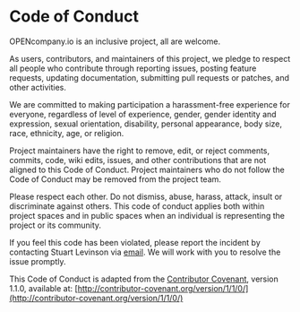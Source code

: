 # Code of Conduct

OPENcompany.io is an inclusive project, all are welcome.

As users, contributors, and maintainers of this project, we pledge to respect all people who contribute through reporting issues, posting feature requests, updating documentation, submitting pull requests or patches, and other activities.

We are committed to making participation a harassment-free experience for everyone, regardless of level of experience, gender, gender identity and expression, sexual orientation, disability, personal appearance, body size, race, ethnicity, age, or religion.

Project maintainers have the right to remove, edit, or reject comments, commits, code, wiki edits, issues, and other contributions that are not aligned to this Code of Conduct. Project maintainers who do not follow the Code of Conduct may be removed from the project team.

Please respect each other. Do not dismiss, abuse, harass, attack, insult or discriminate against others. This code of conduct applies both within project spaces and in public spaces when an individual is representing the project or its community.

If you feel this code has been violated, please report the incident by contacting Stuart Levinson via [email](mailto:stuart@opencompany.io). We will work with you to resolve the issue promptly.

This Code of Conduct is adapted from the [Contributor Covenant](http://contributor-covenant.org), version 1.1.0, available at: [http://contributor-covenant.org/version/1/1/0/](http://contributor-covenant.org/version/1/1/0/)